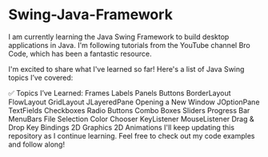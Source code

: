 # Swing-Java-Framework
I am currently learning the Java Swing Framework to build desktop applications in Java.
I'm following tutorials from the YouTube channel Bro Code, which has been a fantastic resource.

I'm excited to share what I've learned so far! Here's a list of Java Swing topics I’ve covered:

✅ Topics I’ve Learned:
  Frames
  Labels
  Panels
  Buttons
  BorderLayout
  FlowLayout
  GridLayout
  JLayeredPane
  Opening a New Window
  JOptionPane
  TextFields
  Checkboxes
  Radio Buttons
  Combo Boxes
  Sliders
  Progress Bar
  MenuBars
  File Selection
  Color Chooser
  KeyListener
  MouseListener
  Drag & Drop
  Key Bindings
  2D Graphics
  2D Animations
I'll keep updating this repository as I continue learning.
Feel free to check out my code examples and follow along!
